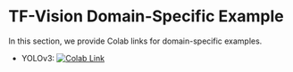 # TF-Vision Domain-Specific Example

In this section, we provide Colab links for domain-specific examples. 

- YOLOv3: [![Colab Link](https://colab.research.google.com/assets/colab-badge.svg)](https://colab.research.google.com/drive/1drAzT7ZtNRWvDDxkHFLaz2VSFr56EHJu#scrollTo=XCmvsZY0KdhS)

